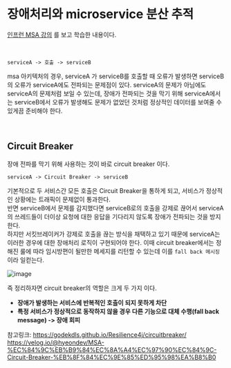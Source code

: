 # 장애처리와 microservice 분산 추적

[인프런 MSA 강의](https://www.inflearn.com/course/%EC%8A%A4%ED%94%84%EB%A7%81-%ED%81%B4%EB%9D%BC%EC%9A%B0%EB%93%9C-%EB%A7%88%EC%9D%B4%ED%81%AC%EB%A1%9C%EC%84%9C%EB%B9%84%EC%8A%A4)
를 보고 학습한 내용이다. 

</br>

```
serviceA -> 호출 -> serviceB
```

msa 아키텍처의 경우, serviceA 가 serviceB를 호출할 때 오류가 발생하면 serviceB의 오류가 serviceA에도 전파되는 문제점이 있다. 
serviceA의 문제가 아님에도 serviceA의 문제처럼 보일 수 있는데, 장애가 전파되는 것을 막기 위해 serviceA에서는 serviceB에서 오류가 발생해도 문제가 없었던 것처럼 정상적인 데이터를 보여줄 수 있게끔 준비해야 한다. 

</br>

## Circuit Breaker

장애 전파를 막기 위해 사용하는 것이 바로 circuit breaker 이다. 

```
serviceA -> Circuit Breaker -> serviceB
```

기본적으로 두 서비스간 모든 호출은 Circuit Breaker을 통하게 되고, 서비스가 정상적인 상황에는 트래픽이 문제없이 통과한다.    
반면 serviceB에서 문제를 감지했다면 serviceB로의 호출을 강제로 끊어서 serviceA의 쓰레드들이 더이상 요청에 대한 응답을 기다리지 않도록 장애가 전파되는 것을 방지한다.    
하지만 서킷브레이커가 강제로 호출을 끊는 방식을 채택하고 있기 때문에 serviceA는 이러한 경우에 대한 장애처리 로직이 구현되어야 한다. 이때 circuit breaker에서는 정해진 룰에 따라 임시방편이 될만한 메세지를 리턴할 수 있는데 이를  `fall back 메시징`이라 일컫는다. 

![image](https://user-images.githubusercontent.com/45115557/200856565-23f3d796-6088-450e-ba7a-0b87318b3838.png)

즉 정리하자면 circuit breaker의 역할은 크게 두 가지 이다. 

* **장애가 발생하는 서비스에 반복적인 호출이 되지 못하게 차단**
* **특정 서비스가 정상적으로 동작하지 않을 경우 다른 기능으로 대체 수행(fall back message) -> 장애 회피** 


참고링크:
https://godekdls.github.io/Resilience4j/circuitbreaker/   
https://velog.io/@hyeondev/MSA-%EC%84%9C%EB%B9%84%EC%8A%A4%EC%97%90%EC%84%9C-Circuit-Breaker-%EB%8F%84%EC%9E%85%ED%95%98%EA%B8%B0   

